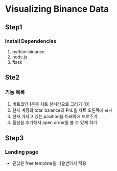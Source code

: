 # Visualizing Binance Data

## Step1

### Install Dependencies

1. python-binance
2. node.js
3. flask

## Ste2

### 기능 목록

1. 비트코인 1분봉 차트 실시간으로 그리기 (O)
2. 현재 계정의 total balance와 PnL을 차트 오른쪽에 표시
3. 현재 가지고 있는 position을 아래쪽에 보여주기
4. 옵션을 추가해서 open order를 볼 수 있게 하기

## Step3

### Landing page

- 괜찮은 free template을 다운받아서 적용